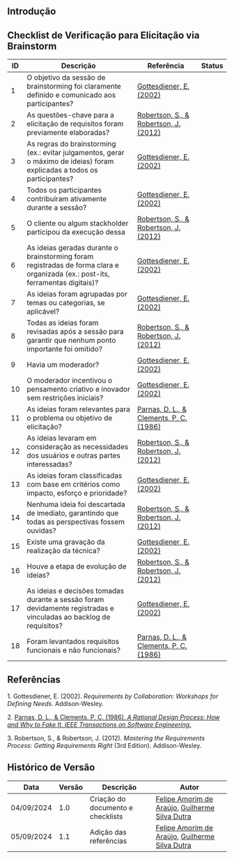 ## Introdução

## Checklist de Verificação para Elicitação via Brainstorm

| ID  | Descrição | Referência | Status |
|-----|-----------|------------|--------|
| 1   | O objetivo da sessão de brainstorming foi claramente definido e comunicado aos participantes? | [Gottesdiener, E. (2002)](#requirements) |        |
| 2   | As questões-chave para a elicitação de requisitos foram previamente elaboradas? | [Robertson, S., & Robertson, J. (2012)](#requirements-process) |        |
| 3   | As regras do brainstorming (ex.: evitar julgamentos, gerar o máximo de ideias) foram explicadas a todos os participantes? | [Gottesdiener, E. (2002)](#requirements) |        |
| 4   | Todos os participantes contribuíram ativamente durante a sessão? | [Gottesdiener, E. (2002)](#requirements) |        |
| 5   | O cliente ou algum stackholder participou da execução dessa | [Robertson, S., & Robertson, J. (2012)](#requirements-process) |        |
| 6   | As ideias geradas durante o brainstorming foram registradas de forma clara e organizada (ex.: post-its, ferramentas digitais)? | [Gottesdiener, E. (2002)](#requirements) |        |
| 7   | As ideias foram agrupadas por temas ou categorias, se aplicável?  | [Gottesdiener, E. (2002)](#requirements) |        |
| 8   | Todas as ideias foram revisadas após a sessão para garantir que nenhum ponto importante foi omitido? | [Robertson, S., & Robertson, J. (2012)](#requirements-process) |        |
| 9   | Havia um moderador? | [Gottesdiener, E. (2002)](#requirements) |        |
| 10  | O moderador incentivou o pensamento criativo e inovador sem restrições iniciais? | [Gottesdiener, E. (2002)](#requirements) |        |
| 11  | As ideias foram relevantes para o problema ou objetivo de elicitação? | [Parnas, D. L., & Clements, P. C. (1986)](#rational-design) |        |
| 12  | As ideias levaram em consideração as necessidades dos usuários e outras partes interessadas? | [Robertson, S., & Robertson, J. (2012)](#requirements-process) |        |
| 13  | As ideias foram classificadas com base em critérios como impacto, esforço e prioridade? | [Gottesdiener, E. (2002)](#requirements) |        |
| 14  | Nenhuma ideia foi descartada de imediato, garantindo que todas as perspectivas fossem ouvidas? | [Robertson, S., & Robertson, J. (2012)](#requirements-process)  |        |
| 15  | Existe uma gravação da realização da técnica? | [Gottesdiener, E. (2002)](#requirements) |        |
| 16  | Houve a etapa de evolução de ideias? | [Robertson, S., & Robertson, J. (2012)](#requirements-process) |        |
| 17  | As ideias e decisões tomadas durante a sessão foram devidamente registradas e vinculadas ao backlog de requisitos? | [Gottesdiener, E. (2002)](#requirements) |        |
| 18  | Foram levantados requisitos funcionais e não funcionais? | [Parnas, D. L., & Clements, P. C. (1986)](#rational-design) |        |

<!-- ## Checklist de Verificação para Elicitação via Brainstorm
   - [--] O objetivo da sessão de brainstorming foi claramente definido e comunicado aos participantes?
   - [--] As questões-chave para a elicitação de requisitos foram previamente elaboradas?
   - [--] As regras do brainstorming (ex.: evitar julgamentos, gerar o máximo de ideias) foram explicadas a todos os participantes?
   - [--] Todos os participantes contribuíram ativamente durante a sessão?
   - [--] Houve uma diversidade adequada de perspectivas (usuários, desenvolvedores, gerentes, etc.)?
   - [--] As ideias foram coletadas sem interrupções ou julgamentos iniciais?
   - [--] O facilitador garantiu que as ideias mais tímidas ou menos óbvias também fossem consideradas?
   - [--] As ideias geradas durante o brainstorming foram registradas de forma clara e organizada (ex.: post-its, ferramentas digitais)?
   - [--] As ideias foram agrupadas por temas ou categorias, se aplicável?
   - [--] Todas as ideias foram revisadas após a sessão para garantir que nenhum ponto importante foi omitido?
   - [--] O facilitador garantiu que as ideias fossem exploradas em profundidade suficiente para entendimento futuro?
   - [--] As ideias foram relevantes para o problema ou objetivo de elicitação?
   - [--] As ideias levaram em consideração as necessidades dos usuários e outras partes interessadas?
   - [--] As ideias foram classificadas com base em critérios como impacto, esforço e prioridade?
   - [ ] As ideias e decisões tomadas durante a sessão foram devidamente registradas e vinculadas ao backlog de requisitos?
   - [ ] Nenhuma ideia foi descartada de imediato, garantindo que todas as perspectivas fossem ouvidas? -->

## Referências

<a id="requirements">1.</a> Gottesdiener, E. (2002). *Requirements by Collaboration: Workshops for Defining Needs*. Addison-Wesley.

<a id="rational-design">2.</a> [Parnas, D. L., & Clements, P. C. (1986). *A Rational Design Process: How and Why to Fake It*. *IEEE Transactions on Software Engineering*.](https://ieeexplore.ieee.org/document/4916011)

<a id="requirements-process">3.</a> Robertson, S., & Robertson, J. (2012). *Mastering the Requirements Process: Getting Requirements Right* (3rd Edition). Addison-Wesley.

## Histórico de Versão

<center>

| Data | Versão | Descrição | Autor |
| ---- | ------ | --------- | ----- |
| 04/09/2024 | 1.0 | Criação do documento e checklists | [Felipe Amorim de Araújo](https://github.com/lipeaaraujo), [Guilherme Silva Dutra](https://github.com/GuiDutra21) |
| 05/09/2024 | 1.1 | Adição das referências | [Felipe Amorim de Araújo](https://github.com/lipeaaraujo), [Guilherme Silva Dutra](https://github.com/GuiDutra21) |

</center>
